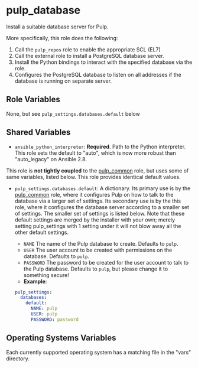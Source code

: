 pulp_database
=============

Install a suitable database server for Pulp.

More specifically, this role does the following:

1. Call the `pulp_repos` role to enable the appropriate SCL (EL7)
2. Call the external role to install a PostgreSQL database server.
3. Install the Python bindings to interact with the specified database via
   the role.
4. Configures the PostgreSQL database to listen on all addresses if the
   database is running on separate server.

Role Variables
--------------

None, but see `pulp_settings.databases.default` below

Shared Variables
----------------

* `ansible_python_interpreter`: **Required**. Path to the Python interpreter.
  This role sets the default to "auto", which is now more robust than
  "auto_legacy" on Ansible 2.8.

This role is **not tightly coupled** to the [pulp_common](../../roles/pulp_common)  role, but uses some of same  variables, listed below. This role provides identical default values.

* `pulp_settings.databases.default`: A dictionary. Its primary use is by the
  [pulp_common](../../roles/pulp_common) role, where it configures Pulp on how to talk to the database via a larger set of settings.
  Its secondary use is by the this role, where it configures the database server according to a
  smaller set of settings. The smaller set of settings is listed below. Note that these default settings are merged by the
  installer with your own; merely setting pulp_settings with 1 setting under it will not blow away all
  the other default settings.
    * `NAME` The name of the Pulp database to create.  Defaults to `pulp`.
    * `USER` The user account to be created with permissions on the database.  Defaults to `pulp`.
    * `PASSWORD` The password to be created for the user account to talk to the Pulp database.
    Defaults to `pulp`, but please change it to something secure!
    * **Example**:

    ```yaml
    pulp_settings:
      databases:
        default:
          NAME: pulp
          USER: pulp
          PASSWORD: password
    ```

Operating Systems Variables
---------------------------

Each currently supported operating system has a matching file in the "vars"
directory.
